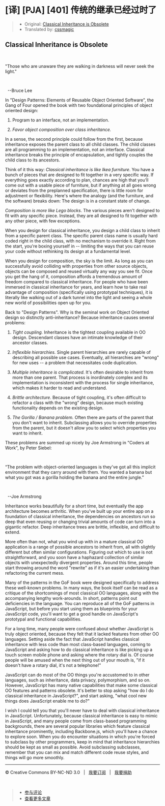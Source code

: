# [译] [PJA] [401] 传统的继承已经过时了

> * Original: [Classical Inheritance is Obsolete](http://chimera.labs.oreilly.com/books/1234000000262/ch04.html#chcss2i1z00025eilzn6ki8ds)
> * Translated by: [cssmagic](https://github.com/cssmagic)

## Classical Inheritance is Obsolete

&nbsp;

"Those who are unaware they are walking in darkness will never seek the light."

&nbsp;

&nbsp;
\--Bruce Lee

In "Design Patterns: Elements of Reusable Object Oriented Software", the Gang of Four opened the book with two foundational principles of object oriented design:

  1. Program to an interface, not an implementation.

  2. _Favor object composition over class inheritance._

In a sense, the second principle could follow from the first, because inheritance exposes the parent class to all child classes. The child classes are all programming to an implementation, not an interface. Classical inheritance breaks the principle of encapsulation, and tightly couples the child class to its ancestors.

Think of it this way: _Classical inheritance is like Ikea furniture_. You have a bunch of pieces that are designed to fit together in a very specific way. If everything goes exactly according to plan, chances are high that you'll come out with a usable piece of furniture, but if anything at all goes wrong or deviates from the preplanned specification, there is little room for adjustment or flexibility. Here's where the analogy (and the furniture, and the software) breaks down: The design is in a constant state of change.

_Composition is more like Lego blocks_. The various pieces aren't designed to fit with any specific piece. Instead, they are all designed to fit together with any other piece, with few exceptions.

When you design for classical inheritance, you design a child class to inherit from a specific parent class. The specific parent class name is usually hard coded right in the child class, with no mechanism to override it. Right from the start, you're boxing yourself in -- limiting the ways that you can reuse your code without rethinking its design at a fundamental level.

When you design for composition, the sky is the limit. As long as you can successfully avoid colliding with properties from other source objects, objects can be composed and reused virtually any way you see fit. Once you get the hang of it, composition affords a tremendous amount of freedom compared to classical inheritance. For people who have been immersed in classical inheritance for years, and learn how to take real advantage of composition (specifically using prototypal techniques), it is literally like walking out of a dark tunnel into the light and seeing a whole new world of possibilities open up for you.

Back to "Design Patterns". Why is the seminal work on Object Oriented design so distinctly anti-inheritance? Because inheritance causes several problems:

  1. _Tight coupling._ Inheritance is the tightest coupling available in OO design. Descendant classes have an intimate knowledge of their ancestor classes.

  2. _Inflexible hierarchies._ Single parent hierarchies are rarely capable of describing all possible use cases. Eventually, all hierarchies are "wrong" for new uses -- a problem that necessitates code duplication.

  3. _Multiple inheritance is complicated._ It's often desirable to inherit from more than one parent. That process is inordinately complex and its implementation is inconsistent with the process for single inheritance, which makes it harder to read and understand.

  4. _Brittle architecture._ Because of tight coupling, it's often difficult to refactor a class with the "wrong" design, because much existing functionality depends on the existing design.

  5. _The Gorilla / Banana problem._ Often there are parts of the parent that you don't want to inherit. Subclassing allows you to override properties from the parent, but it doesn't allow you to select which properties you want to inherit.

These problems are summed up nicely by Joe Armstrong in "Coders at Work", by Peter Siebel:

&nbsp;

“The problem with object-oriented languages is they've got all this implicit environment that they carry around with them. You wanted a banana but what you got was a gorilla holding the banana and the entire jungle.”

&nbsp;

&nbsp;
\--Joe Armstrong

Inheritance works beautifully for a short time, but eventually the app architecture becomes arthritic. When you've built up your entire app on a foundation of classical inheritance, the dependencies on ancestors run so deep that even reusing or changing trivial amounts of code can turn into a gigantic refactor. Deep inheritance trees are brittle, inflexible, and difficult to extend.

More often than not, what you wind up with in a mature classical OO application is a range of possible ancestors to inherit from, all with slightly different but often similar configurations. Figuring out which to use is not straightforward, and you soon have a haphazard collection of similar objects with unexpectedly divergent properties. Around this time, people start throwing around the word "rewrite" as if it's an easier undertaking than refactoring the current mess.

Many of the patterns in the GoF book were designed specifically to address these well-known problems. In many ways, the book itself can be read as a critique of the shortcomings of most classical OO languages, along with the accompanying lengthy work-arounds. In short, patterns point out deficiencies in the language. You can reproduce all of the GoF patterns in JavaScript, but before you start using them as blueprints for your JavaScript code, you'll want to get a good handle on JavaScript's prototypal and functional capabilities.

For a long time, many people were confused about whether JavaScript is truly object oriented, because they felt that it lacked features from other OO languages. Setting aside the fact that JavaScript handles classical inheritance with less code than most class-based languages, coming to JavaScript and asking how to do classical inheritance is like picking up a touch screen mobile phone and asking where the rotary dial is. Of course people will be amused when the next thing out of your mouth is, "if it doesn't have a rotary dial, it's not a telephone!"

JavaScript can do most of the OO things you're accustomed to in other languages, such as inheritance, data privacy, polymorphism, and so on. However, JavaScript has many native capabilities that make some classical OO features and patterns obsolete. It's better to stop asking "how do I do classical inheritance in JavaScript?", and start asking, "what cool new things does JavaScript enable me to do?"

I wish I could tell you that you'll never have to deal with classical inheritance in JavaScript. Unfortunately, because classical inheritance is easy to mimic in JavaScript, and many people come from class-based programming backgrounds, there are several popular libraries which feature classical inheritance prominently, including Backbone.js, which you'll have a chance to explore soon. When you do encounter situations in which you're forced to subclass by other programmers, keep in mind that inheritance hierarchies should be kept as small as possible. Avoid subclassing subclasses, remember that you can mix and match different code reuse styles, and things will go more smoothly.

***

&copy; Creative Commons BY-NC-ND 3.0 &nbsp; | &nbsp; [我要订阅](http://www.cssmagic.net/blog/subscribe) &nbsp; | &nbsp; [我要捐助](http://www.cssmagic.net/blog/donate)

&nbsp;
> * [参与评论](https://github.com/cssmagic/blog/issues/XXXXXXXXXX)
> * [查看更多文章](https://github.com/cssmagic/blog/issues?state=open)
